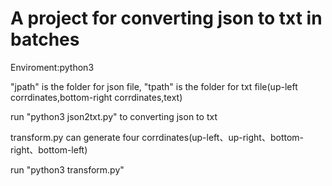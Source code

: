 # A project for converting json to txt in batches
 
Enviroment:python3 

"jpath" is the folder for json file,
"tpath" is the folder for txt file(up-left corrdinates,bottom-right corrdinates,text)

run "python3 json2txt.py" to converting json to txt


transform.py can generate four corrdinates(up-left、up-right、bottom-right、bottom-left)

run "python3 transform.py"

